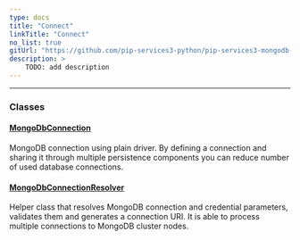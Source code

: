 ```yaml
---
type: docs
title: "Connect"
linkTitle: "Connect"
no_list: true
gitUrl: "https://github.com/pip-services3-python/pip-services3-mongodb-python"
description: >
    TODO: add description
---
```

---

<div class="module-body"> 

### Classes

#### [MongoDbConnection](mongodb_connection)
MongoDB connection using plain driver.
By defining a connection and sharing it through multiple persistence components
you can reduce number of used database connections.


#### [MongoDbConnectionResolver](mongodb_connection_resolver)
Helper class that resolves MongoDB connection and credential parameters,
validates them and generates a connection URI.
It is able to process multiple connections to MongoDB cluster nodes.

<br>

</div>